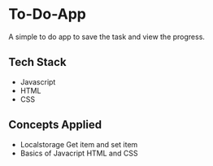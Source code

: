 # To-Do-App
A simple to do app to save the task and view the progress.

## Tech Stack

* Javascript
* HTML
* CSS

## Concepts Applied

* Localstorage Get item and set item
* Basics of Javacript HTML and CSS
